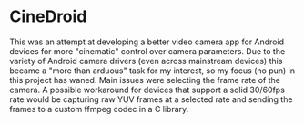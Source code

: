 CineDroid
=========
This was an attempt at developing a better video camera app for Android devices for more "cinematic" control over camera parameters.
Due to the variety of Android camera drivers (even across mainstream devices) this became a "more than arduous" task for my interest, so my focus (no pun) in this project has waned. Main issues were selecting the frame rate of the camera. A possible workaround for devices that support 
a solid 30/60fps rate would be capturing raw YUV frames at a selected rate and sending the frames to a custom ffmpeg codec in a C library.
